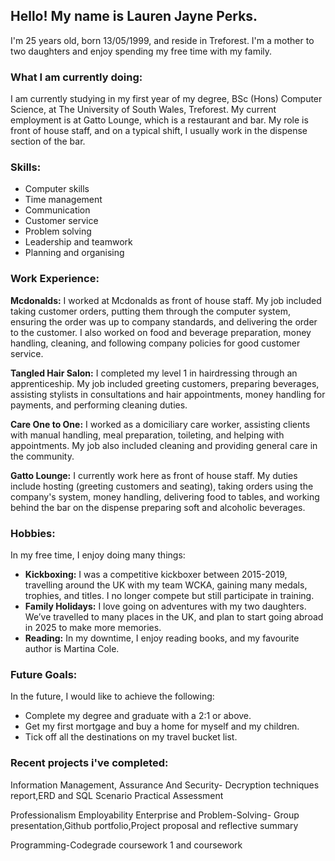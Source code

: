 <!DOCTYPE html> 
<html> 
<head> 

<body> 
<h2>Hello! My name is Lauren Jayne Perks.</h2>
<p>I'm 25 years old, born 13/05/1999, and reside in Treforest. I'm a mother to two daughters and enjoy spending my free time with my family.</p>
<h3>What I am currently doing:</h3>
<p>I am currently studying in my first year of my degree, BSc (Hons) Computer Science, at The University of South Wales, Treforest. My current employment is at Gatto Lounge, which is a restaurant and bar. My role is front of house staff, and on a typical shift, I usually work in the dispense section of the bar.</p>
    
<h3>Skills:</h3>
<ul>
<li>Computer skills</li>
<li>Time management</li>
<li>Communication</li>
<li>Customer service</li>
<li>Problem solving</li>
<li>Leadership and teamwork</li>
<li>Planning and organising</li>
</ul>
    
<h3>Work Experience:</h3>
<p><strong>Mcdonalds:</strong> I worked at Mcdonalds as front of house staff. My job included taking customer orders, putting them through the computer system, ensuring the order was up to company standards, and delivering the order to the customer. I also worked on food and beverage preparation, money handling, cleaning, and following company policies for good customer service.</p>
    
<p><strong>Tangled Hair Salon:</strong> I completed my level 1 in hairdressing through an apprenticeship. My job included greeting customers, preparing beverages, assisting stylists in consultations and hair appointments, money handling for payments, and performing cleaning duties.</p>
    
<p><strong>Care One to One:</strong> I worked as a domiciliary care worker, assisting clients with manual handling, meal preparation, toileting, and helping with appointments. My job also included cleaning and providing general care in the community.</p>
    
<p><strong>Gatto Lounge:</strong> I currently work here as front of house staff. My duties include hosting (greeting customers and seating), taking orders using the company's system, money handling, delivering food to tables, and working behind the bar on the dispense preparing soft and alcoholic beverages.</p>
    
<h3>Hobbies:</h3>
<p>In my free time, I enjoy doing many things:</p>
<ul>
<li><strong>Kickboxing:</strong> I was a competitive kickboxer between 2015-2019, travelling around the UK with my team WCKA, gaining many medals, trophies, and titles. I no longer compete but still participate in training.</li>
<li><strong>Family Holidays:</strong> I love going on adventures with my two daughters. We’ve travelled to many places in the UK, and plan to start going abroad in 2025 to make more memories.</li>
<li><strong>Reading:</strong> In my downtime, I enjoy reading books, and my favourite author is Martina Cole.</li>
</ul>
    
<h3>Future Goals:</h3>
<p>In the future, I would like to achieve the following:</p>
<ul>
<li>Complete my degree and graduate with a 2:1 or above.</li>
<li>Get my first mortgage and buy a home for myself and my children.</li>
<li>Tick off all the destinations on my travel bucket list.</li>
</ul>

<h3>Recent projects i've completed:</h4>
<p>Information Management, Assurance And Security- Decryption techniques report,ERD and SQL Scenario Practical Assessment</p>
<p> Professionalism Employability Enterprise and Problem-Solving- Group presentation,Github portfolio,Project proposal and reflective summary</p>
<p>Programming-Codegrade coursework 1 and coursework</p>
</ul>
</body> 

</html>
